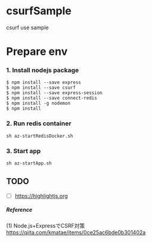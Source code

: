 csurfSample
===========

csurf use sample

# Prepare env
### 1. Install nodejs package
```
$ npm install --save express
$ npm install --save csurf
$ npm install --save express-session
$ npm install --save connect-redis
$ npm install -g nodemon
$ npm install
```

### 2. Run redis container
```
sh az-startRedisDocker.sh
```

### 3. Start app
```
sh az-startApp.sh
```
## TODO
 - [ ] https://highlightjs.org

##### Reference
(1) Node.js+ExpressでCSRF対策  
https://qiita.com/kmatae/items/0ce25ac6bde0b301402a
